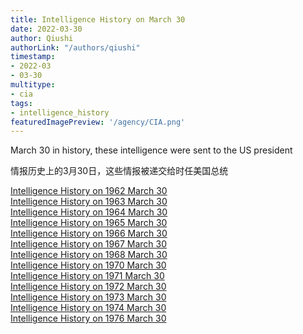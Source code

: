 ```yaml
---
title: Intelligence History on March 30
date: 2022-03-30
author: Qiushi 
authorLink: "/authors/qiushi"
timestamp: 
- 2022-03
- 03-30
multitype: 
- cia
tags: 
- intelligence_history
featuredImagePreview: '/agency/CIA.png'
---
```



March 30 in history, these intelligence were sent to the US president

情报历史上的3月30日，这些情报被递交给时任美国总统

<!--more-->







[Intelligence History on 1962 March 30](/dailybrief/1962-03-30)   
[Intelligence History on 1963 March 30](/dailybrief/1963-03-30)   
[Intelligence History on 1964 March 30](/dailybrief/1964-03-30)   
[Intelligence History on 1965 March 30](/dailybrief/1965-03-30)   
[Intelligence History on 1966 March 30](/dailybrief/1966-03-30)   
[Intelligence History on 1967 March 30](/dailybrief/1967-03-30)   
[Intelligence History on 1968 March 30](/dailybrief/1968-03-30)   
[Intelligence History on 1970 March 30](/dailybrief/1970-03-30)   
[Intelligence History on 1971 March 30](/dailybrief/1971-03-30)   
[Intelligence History on 1972 March 30](/dailybrief/1972-03-30)   
[Intelligence History on 1973 March 30](/dailybrief/1973-03-30)   
[Intelligence History on 1974 March 30](/dailybrief/1974-03-30)   
[Intelligence History on 1976 March 30](/dailybrief/1976-03-30)   
